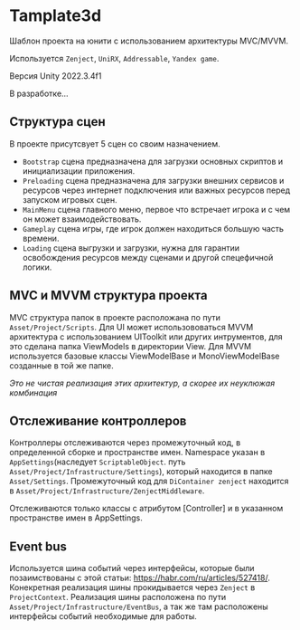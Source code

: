 # Tamplate3d
Шаблон проекта на юнити с использованием архитектуры MVC/MVVM.

Используется `Zenject`, `UniRX`, `Addressable`, `Yandex game`.

Версия Unity 2022.3.4f1

В разработке...

## Структура сцен
В проекте присутсвует 5 сцен со своим назначением.
- `Bootstrap` сцена предназначена для загрузки основных скриптов и инициализации приложения.
- `Preloading` сцена предназначена для загрузки внешних сервисов и ресурсов через интернет подключения или важных ресурсов перед запуском игровых сцен.
- `MainMenu` сцена главного меню, первое что встречает игрока и с чем он может взаимодействовать.
- `Gameplay` сцена игры, где игрок должен находиться большую часть времени.
- `Loading` сцена выгрузки и загрузки, нужна для гарантии освобождения ресурсов между сценами и другой спецефичной логики.

## MVC и MVVM структура проекта
MVC структура папок в проекте расположана по пути `Asset/Project/Scripts`. Для UI может использововаться MVVM архитектура с использованием UIToolkit или других интрументов, для это сделана папка ViewModels в директории View. Для MVVM используется базовые классы ViewModelBase и MonoViewModelBase созданные в той же папке. 

*Это не чистая реализация этих архитектур, а скорее их неуклюжая комбинация*

## Отслеживание контроллеров
Контроллеры отслеживаются через промежуточный код, в определенной сборке и пространстве имен. Namespace указан в `AppSettings`(наследует `ScriptableObject`. путь `Asset/Project/Infrastructure/Settings`), который находится в папке `Asset/Settings`.
Промежуточный код для `DiContainer zenject` находится в `Asset/Project/Infrastructure/ZenjectMiddleware`.

Отслеживаются только классы с атрибутом [Controller] и в указанном пространстве имен в AppSettings.

## Event bus
Используется шина событий через интерфейсы, которые были позаимствованы с этой статьи: https://habr.com/ru/articles/527418/.
Конекретная реализация шины прокидывается через `Zenject` в `ProjectContext`.
Реализация шины расположена по пути `Asset/Project/Infrastructure/EventBus`, а так же там расположены интерфейсы событий необходимые для работы.
